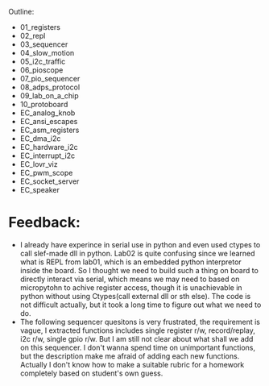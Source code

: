 Outline:
- 01_registers
- 02_repl
- 03_sequencer
- 04_slow_motion
- 05_i2c_traffic
- 06_pioscope
- 07_pio_sequencer
- 08_adps_protocol
- 09_lab_on_a_chip
- 10_protoboard
- EC_analog_knob
- EC_ansi_escapes
- EC_asm_registers
- EC_dma_i2c
- EC_hardware_i2c
- EC_interrupt_i2c
- EC_lovr_viz
- EC_pwm_scope
- EC_socket_server
- EC_speaker

# Feedback:
 * I already have experince in serial use in python and even used ctypes to call slef-made dll in python. Lab02 is quite confusing since we learned what is REPL from lab01, which is an embedded python interpretor inside the board. So I thought we need to build such a thing on board to directly interact via serial, which means we may need to based on micropytohn to achive register access, though it is unachievable in python without using Ctypes(call external dll or sth else). The code is not difficult actually, but it took a long time to figure out what we need to do.
 * The following sequencer quesitons is very frustrated, the requirement is vague, I extracted functions includes single register r/w, record/replay, i2c r/w, single gpio r/w. But I am still not clear about what shall we add on this sequencer. I don't wanna spend time on unimportant functions, but the description make me afraid of adding each new functions. Actually I don't know how to make a suitable rubric for a homework completely based on student's own guess. 


